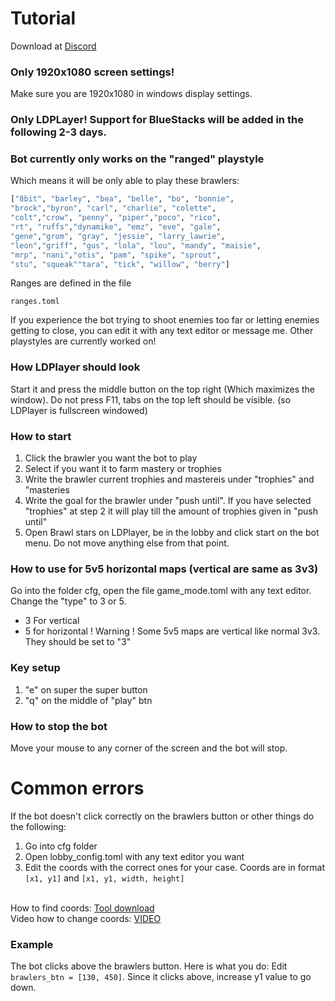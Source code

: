 # Tutorial 
Download at [Discord](https://discord.gg/WqcddXwAjG)

### Only 1920x1080 screen settings!
Make sure you are 1920x1080 in windows display settings.

### Only LDPLayer! Support for BlueStacks will be added in the following 2-3 days.

### Bot currently only works on the "ranged" playstyle
Which means it will be only able to play these brawlers:
```py
["8bit", "barley", "bea", "belle", "bo", "bonnie",
"brock","byron", "carl", "charlie", "colette",
"colt","crow", "penny", "piper","poco", "rico",
"rt", "ruffs","dynamike", "emz", "eve", "gale",
"gene","grom", "gray", "jessie", "larry_lawrie",
"leon","griff", "gus", "lola", "lou", "mandy", "maisie",
"mrp", "nani","otis", "pam", "spike", "sprout",
"stu", "squeak""tara", "tick", "willow", "berry"]
```
Ranges are defined in the file 
```
ranges.toml
```
If you experience the bot trying to shoot enemies too far or letting enemies getting to close, you can edit it with any text editor or message me.
Other playstyles are currently worked on!

### How LDPlayer should look
Start it and press the middle button on the top right (Which maximizes the window). Do not press F11, tabs on the top left should be visible. (so LDPlayer is fullscreen windowed)

### How to start
1. Click the brawler you want the bot to play
2. Select if you want it to farm mastery or trophies
3. Write the brawler current trophies and mastereis under "trophies" and "masteries
4. Write the goal for the brawler under "push until". If you have selected "trophies" at step 2 it will play till the amount of trophies given in "push until"
5. Open Brawl stars on LDPlayer, be in the lobby and click start on the bot menu. Do not move anything else from that point.

### How to use for 5v5 horizontal maps (vertical are same as 3v3)
Go into the folder cfg, open the file game_mode.toml with any text editor. Change the "type" to 3 or 5.<br>
- 3 For vertical
- 5 for horizontal
! Warning ! Some 5v5 maps are vertical like normal 3v3. They should be set to "3"


### Key setup
1. "e" on super the super button
2. "q" on the middle of "play" btn


### How to stop the bot
Move your mouse to any corner of the screen and the bot will stop.


# Common errors
If the bot doesn't click correctly on the brawlers button or other things do the following:
1. Go into cfg folder
2. Open lobby_config.toml with any text editor you want
3. Edit the coords with the correct ones for your case.
Coords are in format ```[x1, y1]``` and ```[x1, y1, width, height]```<br><br>

How to find coords:
[Tool download](https://www.mediafire.com/file/weq2zklef8h5hv8/Mofiki%2527s_Coordinate_Finder.zip/file) <br>
Video how to change coords:
[VIDEO](https://youtu.be/Pxo7WgfcvwM)
<br>


### Example
The bot clicks above the brawlers button. Here is what you do:
Edit ```brawlers_btn = [130, 450]```. Since it clicks above, increase y1 value to go down. 
